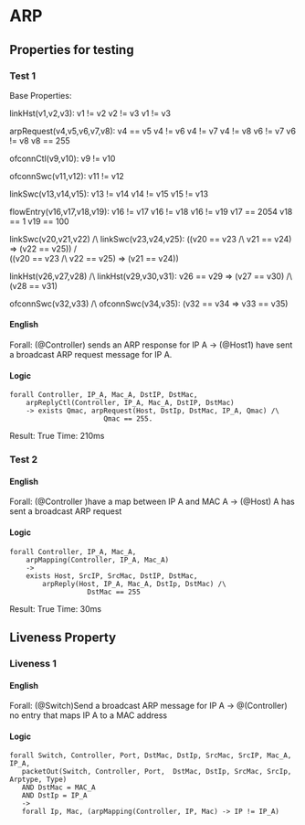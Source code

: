 # ARP

## Properties for testing

### Test 1

Base Properties:

linkHst(v1,v2,v3):
v1 != v2
v2 != v3
v1 != v3

arpRequest(v4,v5,v6,v7,v8):
v4 == v5
v4 != v6
v4 != v7
v4 != v8
v6 != v7
v6 != v8
v8 == 255

ofconnCtl(v9,v10):
v9 != v10

ofconnSwc(v11,v12):
v11 != v12

linkSwc(v13,v14,v15):
v13 != v14
v14 != v15
v15 != v13

flowEntry(v16,v17,v18,v19):
v16 != v17
v16 != v18
v16 != v19
v17 == 2054
v18 == 1
v19 == 100

linkSwc(v20,v21,v22) /\ linkSwc(v23,v24,v25):
((v20 == v23 /\ v21 == v24) => (v22 == v25)) /\
((v20 == v23 /\ v22 == v25) => (v21 == v24))

linkHst(v26,v27,v28) /\ linkHst(v29,v30,v31):
v26 == v29 => (v27 == v30) /\ (v28 == v31)

ofconnSwc(v32,v33) /\ ofconnSwc(v34,v35):
(v32 == v34 => v33 == v35)


#### English

Forall: (@Controller) sends an ARP response for IP A -> 
	(@Host1) have sent a broadcast ARP request message for IP A. 

#### Logic

```
forall Controller, IP_A, Mac_A, DstIP, DstMac,
	arpReplyCtl(Controller, IP_A, Mac_A, DstIP, DstMac)
	-> exists Qmac, arpRequest(Host, DstIp, DstMac, IP_A, Qmac) /\
	   	  	 	       Qmac == 255.
```

Result: True
Time: 210ms

### Test 2

#### English

Forall: (@Controller )have a map between IP A and MAC A -> 
	(@Host) A has sent a broadcast ARP request

#### Logic

```
forall Controller, IP_A, Mac_A,
	arpMapping(Controller, IP_A, Mac_A) 
	->
	exists Host, SrcIP, SrcMac, DstIP, DstMac,
		arpReply(Host, IP_A, Mac_A, DstIp, DstMac) /\
			       DstMac == 255

```

Result: True
Time: 30ms

## Liveness Property

### Liveness 1

#### English

Forall: (@Switch)Send a broadcast ARP message for IP A -> 
	@(Controller) no entry that maps IP A to a MAC address

#### Logic

```
forall Switch, Controller, Port, DstMac, DstIp, SrcMac, SrcIP, Mac_A, IP_A,
   packetOut(Switch, Controller, Port,  DstMac, DstIp, SrcMac, SrcIp, Arptype, Type)
   AND DstMac = MAC_A
   AND DstIp = IP_A
   ->
   forall Ip, Mac, (arpMapping(Controller, IP, Mac) -> IP != IP_A)
```

